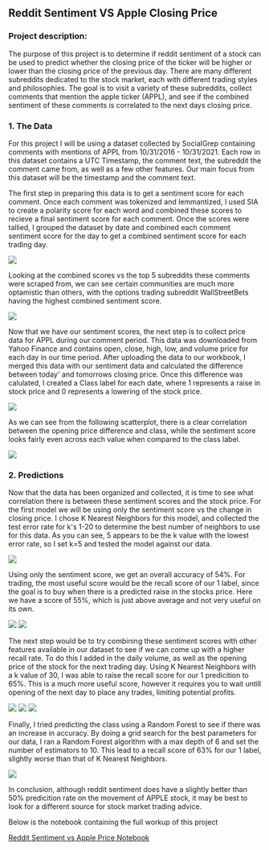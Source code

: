 ## Reddit Sentiment VS Apple Closing Price

### Project description:

The purpose of this project is to determine if reddit sentiment of a stock can be used to predict whether the closing price of the ticker will be higher or lower than the closing price of the previous day. There are many different subreddits dedicated to the stock market, each with different trading styles and philosophies. The goal is to visit a variety of these subreddits, collect comments that mention the apple ticker (APPL), and see if the combined sentiment of these comments is correlated to the next days closing price. 

### 1. The Data

For this project I will be using a dataset collected by SocialGrep containing comments with mentions of APPL from 10/31/2016 - 10/31/2021. Each row in this dataset contains a UTC Timestamp, the comment text, the subreddit the comment came from, as well as a few other features. Our main focus from this dataset will be the timestamp and the comment text. 

The first step in preparing this data is to get a sentiment score for each comment. Once each comment was tokenized and lemmantized, I used SIA to create a polarity score for each word and combined these scores to recieve a final sentiment score for each comment. Once the scores were tallied, I grouped the dataset by date and combined each comment sentiment score for the day to get a combined sentiment score for each trading day. 

<img src="images/sent.JPG?raw=true"/>

Looking at the combined scores vs the top 5 subreddits these comments were scraped from, we can see certain communities are much more optamistic than others, with the options trading subreddit WallStreetBets having the highest combined sentiment score. 

<img src="images/top5sent.jpg?raw=true"/>

Now that we have our sentiment scores, the next step is to collect price data for APPL during our comment period. This data was downloaded from Yahoo Finance and contains open, close, high, low, and volume price for each day in our time period. After uploading the data to our workbook, I merged this data with our sentiment data and calculated the difference between today' and tomorrows closing price. Once this difference was calulated, I created a Class label for each date, where 1 represents a raise in stock price and 0 represents a lowering of the stock price. 

<img src="images/merged.JPG?raw=true"/>

As we can see from the following scatterplot, there is a clear correlation between the opening price difference and class, while the sentiment score looks fairly even across each value when compared to the class label. 

<img src="images/sent_open.jpg?raw=True"/>


### 2. Predictions

Now that the data has been organized and collected, it is time to see what correlation there is between these sentiment scores and the stock price. For the first model we will be using only the sentiment score vs the change in closing price. I chose K Nearest Neighbors for this model, and collected the test error rate for k's 1-20 to determine the best number of neighbors to use for this data. As you can see, 5 appears to be the k value with the lowest error rate, so I set k=5 and tested the model against our data. 

<img src="images/error_rate.png?raw=true"/>

Using only the sentiment score, we get an overall accuracy of 54%. For trading, the most useful score would be the recall score of our 1 label, since the goal is to buy when there is a predicted raise in the stocks price. Here we have a score of 55%, which is just above average and not very useful on its own.

<img src="images/k_sent_only.JPG?raw=true"/>
<img src="images/plot_sent.JPG?raw=true"/>

The next step would be to try combining these sentiment scores with other features available in our dataset to see if we can come up with a higher recall rate. To do this I added in the daily volume, as well as the opening price of the stock for the next trading day. Using K Nearest Neighbors with a k value of 30, I was able to raise the recall score for our 1 predicition to 65%. This is a much more useful score, however it requires you to wait untill opening of the next day to place any trades, limiting potential profits. 

<img src="images/error_rate_all.jpg?raw=true"/>
<img src="images/class_report_all.JPG?raw=true"/>
<img src="images/plot_all_appl.JPG?raw=true"/>

Finally, I tried predicting the class using a Random Forest to see if there was an increase in accuracy.  By doing a grid search for the best parameters for our data, I ran a Random Forest algorithm with a max depth of 6 and set the number of estimators to 10. This lead to a recall score of 63% for our 1 label, slightly worse than that of K Nearest Neighbors.

<img src="images/class_report_forest_friday.JPG?raw=true"/>

In conclusion, although reddit sentiment does have a slightly better than 50% predicition rate on the movement of APPLE stock, it may be best to look for a different source for stock market trading advice. 

Below is the notebook containing the full workup of this project

[Reddit Sentiment vs Apple Price Notebook](/sent.html)
